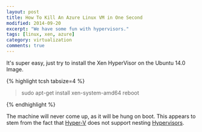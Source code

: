 ```yaml
---
layout: post
title: How To Kill An Azure Linux VM in One Second
modified: 2014-09-20
excerpt: "We have some fun with hypervisors."
tags: [linux, xen, azure]
category: virtualization
comments: true
---
```

It's super easy, just try to install the Xen HyperVisor on the Ubuntu 14.0 Image.

{% highlight tcsh tabsize=4 %}

> sudo apt-get install xen-system-amd64
> reboot

{% endhighlight %}

The machine will never come up, as it will be hung on boot.
This appears to stem from the fact that [Hyper-V](http://en.wikipedia.org/wiki/Hyper-V) does not support nesting [Hypervisors](http://en.wikipedia.org/wiki/Hypervisor).
